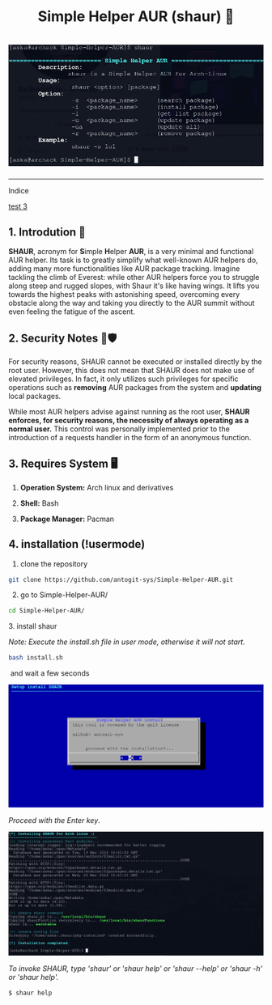 <h1 align = "center"> Simple Helper AUR (shaur) 🦅 </h1>
<h1 align = "center">
    <img src='img/banner_shaur.png'/>
</h1>

<hr>
<p> Indice </p>
<a href='#s1'>test 3</a>

## 1. Introdution 🚀

**SHAUR**,  acronym for **S**imple **H**elper **AUR**, is a very minimal and functional AUR helper. Its task is to greatly simplify what well-known AUR helpers do, adding many more functionalities like AUR package tracking. Imagine tackling the climb of Everest: while other AUR helpers force you to struggle along steep and rugged slopes, with Shaur it's like having wings. It lifts you towards the highest peaks with astonishing speed, overcoming every obstacle along the way and taking you directly to the AUR summit without even feeling the fatigue of the ascent.

## 2. Security Notes 📄🛡️

For security reasons, SHAUR cannot be executed or installed directly by the root user. However, this does not mean that SHAUR does not make use of elevated privileges. In fact, it only utilizes such privileges for specific operations such as **removing** AUR packages from the system and **updating** local packages. 

While most AUR helpers advise against running as the root user, **SHAUR enforces, for security reasons, the necessity of always operating as a normal user.** This control was personally implemented prior to the introduction of a requests handler in the form of an anonymous function.

## 3. Requires System 🖥️

1) **Operation System:** Arch linux and derivatives

2) **Shell:** Bash

3) **Package Manager:** Pacman 

## 4. installation (!usermode)

1) clone the repository

```bash
git clone https://github.com/antogit-sys/Simple-Helper-AUR.git
```

2. go to Simple-Helper-AUR/

```bash
cd Simple-Helper-AUR/
```

<a name="s1">
3. install shaur
   
   *Note: Execute the install.sh file in user mode, otherwise it will not start.*

```bash
bash install.sh
```

 and wait a few seconds

<img src="img/dialog_shaur.png" />

*Proceed with the Enter key*.



<img src="img/install_shaur.png" />

*To invoke SHAUR, type 'shaur' or 'shaur help' or 'shaur --help' or 'shaur -h' or 'shaur help'.*

```bash
$ shaur help
```
